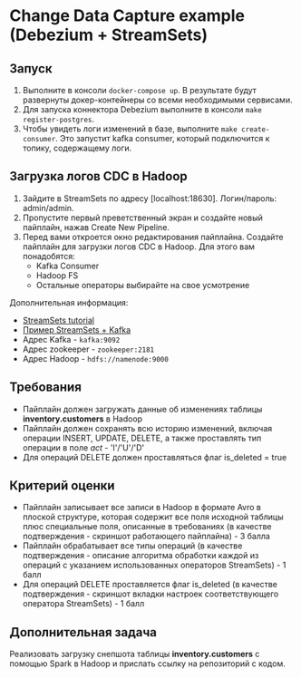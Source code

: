 # Change Data Capture example (Debezium + StreamSets)

## Запуск

1. Выполните в консоли `docker-compose up`. В результате будут развернуты докер-контейнеры со всеми необходимыми сервисами.
2. Для запуска коннектора Debezium выполните в консоли `make register-postgres`.
3. Чтобы увидеть логи изменений в базе, выполните `make create-consumer`. Это запустит kafka consumer, который подключится к топику, содержащему логи.

## Загрузка логов CDC в Hadoop

1. Зайдите в StreamSets по адресу [localhost:18630]. Логин/пароль: admin/admin.
2. Пропустите первый преветственный экран и создайте новый пайплайн, нажав Create New Pipeline.
3. Перед вами откроется окно редактирования пайплайна. Создайте пайплайн для загрузки логов CDC в Hadoop. Для этого вам понадобятся:
    * Kafka Consumer
    * Hadoop FS
    * Остальные операторы выбирайте на свое усмотрение
  
Дополнительная информация:
* [StreamSets tutorial](https://streamsets.com/documentation/datacollector/latest/help/datacollector/UserGuide/Tutorial/BasicTutorial.html)
* [Пример StreamSets + Kafka](https://youtu.be/SiZrkyEzpJc?t=491)
* Адрес Kafka - `kafka:9092`
* Адрес zookeeper - `zookeeper:2181`
* Адрес Hadoop - `hdfs://namenode:9000`

## Требования

* Пайплайн должен загружать данные об изменениях таблицы **inventory.customers** в Hadoop
* Пайплайн должен сохранять всю историю изменений, включая операции INSERT, UPDATE, DELETE, а также проставлять тип операции в поле *act* - 'I'/'U'/'D'
* Для операций DELETE должен проставляться флаг is_deleted = true

## Критерий оценки

* Пайплайн записывает все записи в Hadoop в формате Avro в плоской структуре, которая содержит все поля исходной таблицы плюс специальные поля, описанные в требованиях (в качестве подтверждения - скриншот работающего пайплайна) - 3 балла
* Пайплайн обрабатывает все типы операций (в качестве подтверждения - описание алгоритма обработки каждой из операций с указанием использованных операторов StreamSets) - 1 балл
* Для операций DELETE проставляется флаг is_deleted (в качестве подтверждения - скриншот вкладки настроек соответствующего оператора StreamSets) - 1 балл

## Дополнительная задача

Реализовать загрузку снепшота таблицы **inventory.customers** с помощью Spark в Hadoop и прислать ссылку на репозиторий с кодом.


